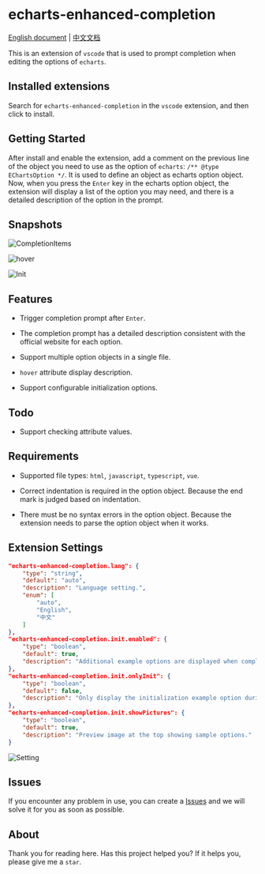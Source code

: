 # echarts-enhanced-completion

[English document](https://github.com/ren-wei/echarts-enhanced-completion/blob/master/README.md) | [中文文档](https://github.com/ren-wei/echarts-enhanced-completion/blob/master/README_cn.md)

This is an extension of `vscode` that is used to prompt completion when editing the options of `echarts`.

## Installed extensions

Search for `echarts-enhanced-completion` in the `vscode` extension, and then click to install.

## Getting Started

After install and enable the extension, add a comment on the previous line of the object you need to use as the option of `echarts`: `/** @type EChartsOption */`. It is used to define an object as echarts option object. Now, when you press the `Enter` key in the echarts option object, the extension will display a list of the option you may need, and there is a detailed description of the option in the prompt.

## Snapshots

![CompletionItems](https://github.com/ren-wei/echarts-enhanced-completion/raw/master/images/CompletionItems.gif)

![hover](https://github.com/ren-wei/echarts-enhanced-completion/raw/master/images/Hover.gif)

![Init](https://github.com/ren-wei/echarts-enhanced-completion/raw/master/images/Init.gif)

## Features

* Trigger completion prompt after `Enter`.

* The completion prompt has a detailed description consistent with the official website for each option.

* Support multiple option objects in a single file.

* `hover` attribute display description.

* Support configurable initialization options.

## Todo

* Support checking attribute values.

## Requirements

* Supported file types: `html`, `javascript`, `typescript`, `vue`.

* Correct indentation is required in the option object. Because the end mark is judged based on indentation.

* There must be no syntax errors in the option object. Because the extension needs to parse the option object when it works.

## Extension Settings

```json
"echarts-enhanced-completion.lang": {
    "type": "string",
    "default": "auto",
    "description": "Language setting.",
    "enum": [
        "auto",
        "English",
        "中文"
    ]
},
"echarts-enhanced-completion.init.enabled": {
    "type": "boolean",
    "default": true,
    "description": "Additional example options are displayed when completion is triggered in an empty options object."
},
"echarts-enhanced-completion.init.onlyInit": {
    "type": "boolean",
    "default": false,
    "description": "Only display the initialization example option during initialization."
},
"echarts-enhanced-completion.init.showPictures": {
    "type": "boolean",
    "default": true,
    "description": "Preview image at the top showing sample options."
}

```
![Setting](https://github.com/ren-wei/echarts-enhanced-completion/raw/master/images/Setting.png)

## Issues

If you encounter any problem in use, you can create a [Issues](https://github.com/ren-wei/echarts-enhanced-completion/issues) and we will solve it for you as soon as possible.

## About

Thank you for reading here. Has this project helped you? If it helps you, please give me a `star`.

